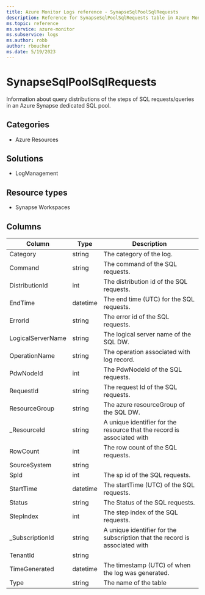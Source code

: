 ```yaml
---
title: Azure Monitor Logs reference - SynapseSqlPoolSqlRequests
description: Reference for SynapseSqlPoolSqlRequests table in Azure Monitor Logs.
ms.topic: reference
ms.service: azure-monitor
ms.subservice: logs
ms.author: robb
author: rboucher
ms.date: 5/19/2023
---
```


# SynapseSqlPoolSqlRequests

 Information about query distributions of the steps of SQL requests/queries in an Azure Synapse dedicated SQL pool.

## Categories

- Azure Resources
## Solutions

- LogManagement
## Resource types

- Synapse Workspaces




## Columns

| Column | Type | Description |
| --- | --- | --- |
| Category | string | The category of the log. |
| Command | string | The command of the SQL requests. |
| DistributionId | int | The distribution id of the SQL requests. |
| EndTime | datetime | The end time (UTC) for the SQL requests. |
| ErrorId | string | The error id of the SQL requests. |
| LogicalServerName | string | The logical server name of the SQL DW. |
| OperationName | string | The operation associated with log record. |
| PdwNodeId | int | The PdwNodeId of the SQL requests. |
| RequestId | string | The request Id of the SQL requests. |
| ResourceGroup | string | The azure resourceGroup of the SQL DW. |
| _ResourceId | string | A unique identifier for the resource that the record is associated with |
| RowCount | int | The row count of the SQL requests. |
| SourceSystem | string |  |
| SpId | int | The sp id of the SQL requests. |
| StartTime | datetime | The startTime (UTC) of the SQL requests. |
| Status | string | The Status of the SQL requests. |
| StepIndex | int | The step index of the SQL requests. |
| _SubscriptionId | string | A unique identifier for the subscription that the record is associated with |
| TenantId | string |  |
| TimeGenerated | datetime | The timestamp (UTC) of when the log was generated. |
| Type | string | The name of the table |
